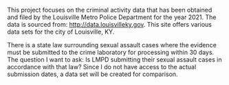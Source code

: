 This project focuses on the criminal activity data that has been obtained and filed by the Louisville Metro Police Department for the year 2021. The data is sourced from: http://data.louisvilleky.gov. This site offers various data sets for the city of Louisville, KY. 

There is a state law surrounding sexual assault cases where the evidence must be submitted to the crime laboratory for processing within 30 days. The question I want to ask: Is LMPD submitting their sexual assault cases in accordance with that law? Since I do not have access to the actual submission dates, a data set will be created for comparison.